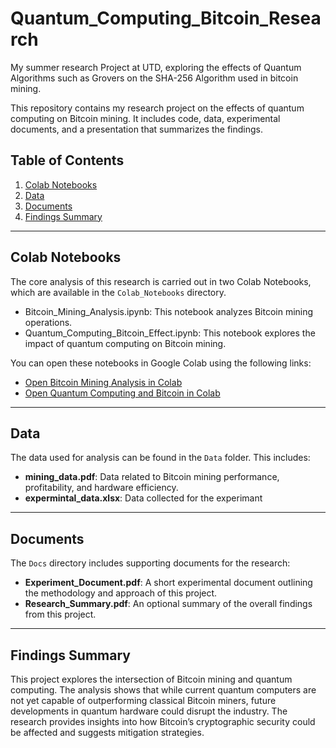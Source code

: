 # Quantum_Computing_Bitcoin_Research
My summer research Project at UTD, exploring the effects of Quantum Algorithms such as Grovers on the SHA-256 Algorithm used in bitcoin mining. 

This repository contains my research project on the effects of quantum computing on Bitcoin mining. It includes code, data, experimental documents, and a presentation that summarizes the findings.

## Table of Contents
1. [Colab Notebooks](#colab-notebooks)
2. [Data](#data)
3. [Documents](#documents)
4. [Findings Summary](#findings-summary)

---

## Colab Notebooks
The core analysis of this research is carried out in two Colab Notebooks, which are available in the `Colab_Notebooks` directory.

- Bitcoin_Mining_Analysis.ipynb: This notebook analyzes Bitcoin mining operations.
- Quantum_Computing_Bitcoin_Effect.ipynb: This notebook explores the impact of quantum computing on Bitcoin mining.

You can open these notebooks in Google Colab using the following links:

- [Open Bitcoin Mining Analysis in Colab](https://colab.research.google.com/github/Snehith-Elank/Quantum_Computing_Bitcoin_Research/blob/Colab_Notebooks/Bitcoin_Mining_Anaylsis.ipynb)
- [Open Quantum Computing and Bitcoin in Colab](https://colab.research.google.com/github//Snehith-Elank/Quantum_Computing_Bitcoin_Research/blob/Colab_Notebooks/Quantum_Computing_Bitcoin_Effect.ipynb)

---

## Data
The data used for analysis can be found in the `Data` folder. This includes:

- **mining_data.pdf**: Data related to Bitcoin mining performance, profitability, and hardware efficiency.
- **expermintal_data.xlsx**: Data collected for the experimant 

---

## Documents
The `Docs` directory includes supporting documents for the research:

- **Experiment_Document.pdf**: A short experimental document outlining the methodology and approach of this project.
- **Research_Summary.pdf**: An optional summary of the overall findings from this project.

---

## Findings Summary
This project explores the intersection of Bitcoin mining and quantum computing. The analysis shows that while current quantum computers are not yet capable of outperforming classical Bitcoin miners, future developments in quantum hardware could disrupt the industry. The research provides insights into how Bitcoin’s cryptographic security could be affected and suggests mitigation strategies.
